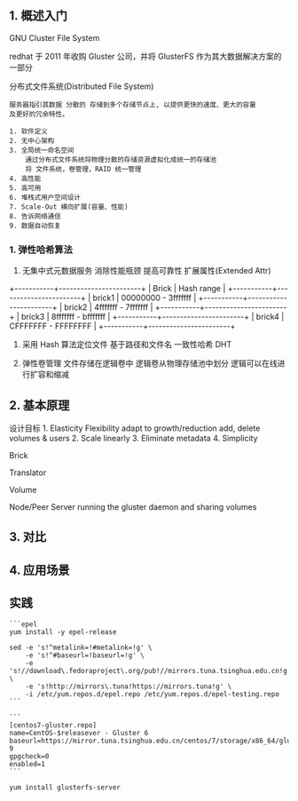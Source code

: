 ## 1. 概述入门

GNU Cluster File System

redhat 于 2011 年收购 Gluster 公司，并将 GlusterFS 作为其大数据解决方案的一部分

分布式文件系统(Distributed File System)

    服务器指引其数据 分散的 存储到多个存储节点上, 以提供更快的速度、更大的容量
    及更好的冗余特性。

    1. 软件定义
    2. 无中心架构
    3. 全局统一命名空间
        通过分布式文件系统将物理分散的存储资源虚拟化成统一的存储池
        将 文件系统，卷管理，RAID 统一管理
    4. 高性能
    5. 高可用
    6. 堆栈式用户空间设计
    7. Scale-Out 横向扩展(容量、性能)
    8. 告诉网络通信
    9. 数据自动恢复

### 1. 弹性哈希算法

1. 无集中式元数据服务
    消除性能瓶颈
    提高可靠性
    扩展属性(Extended Attr)

+-----------+-----------------------+
|   Brick   |   Hash range          |
+-----------+-----------------------+
|   brick1  |   00000000 - 3fffffff |
+-----------+-----------------------+
|   brick2  |   4fffffff - 7fffffff |
+-----------+-----------------------+
|   brick3  |   8fffffff - bfffffff |
+-----------+-----------------------+
|   brick4  |   CFFFFFFF - FFFFFFFF |
+-----------+-----------------------+

1. 采用 Hash 算法定位文件
    基于路径和文件名
    一致性哈希 DHT

1. 弹性卷管理
    文件存储在逻辑卷中
    逻辑卷从物理存储池中划分
    逻辑可以在线进行扩容和缩减

## 2. 基本原理

设计目标
    1. Elasticity
        Flexibility adapt to growth/reduction
        add, delete volumes & users
    2. Scale linearly
    3. Eliminate metadata
    4. Simplicity


Brick
    

Translator

Volume

Node/Peer
    Server running the gluster daemon and sharing volumes

## 3. 对比


## 4. 应用场景





## 实践

    ```epel
    yum install -y epel-release

    sed -e 's!^metalink=!#metalink=!g' \
        -e 's!^#baseurl=!baseurl=!g' \
        -e 's!//download\.fedoraproject\.org/pub!//mirrors.tuna.tsinghua.edu.cn!g' \
        -e 's!http://mirrors\.tuna!https://mirrors.tuna!g' \
        -i /etc/yum.repos.d/epel.repo /etc/yum.repos.d/epel-testing.repo
    ```

    ```
    [centos7-gluster.repo]
    name=CentOS-$releasever - Gluster 6
    baseurl=https://mirror.tuna.tsinghua.edu.cn/centos/7/storage/x86_64/gluster-9
    gpgcheck=0
    enabled=1
    ```

    yum install glusterfs-server





